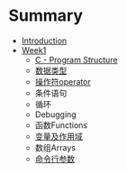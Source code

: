 # Summary

* [Introduction](README.md)
* [Week1](chapter1.md)
  * [C - Program Structure](chapter1/c-program-structure.md)
  * [数据类型](chapter1/shu-ju-lei-xing.md)
  * [操作符operator](chapter1/cao-zuo-fu-operator.md)
  * 条件语句
  * 循环
  * Debugging
  * 函数Functions
  * [变量及作用域](chapter1/bian-liang-ji-zuo-yong-yu.md)
  * 数组Arrays
  * [命令行参数](chapter1/ming-ling-xing-can-shu.md)

